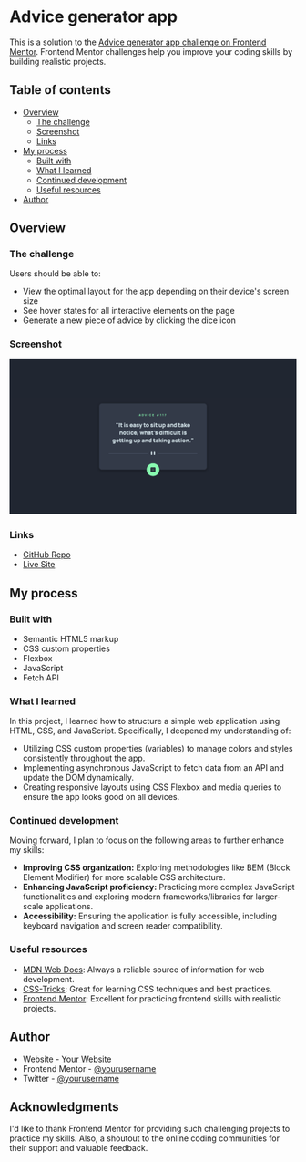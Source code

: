 # Advice generator app 

This is a solution to the [Advice generator app challenge on Frontend Mentor](https://www.frontendmentor.io/challenges/advice-generator-app-QdUG-13db). Frontend Mentor challenges help you improve your coding skills by building realistic projects.

## Table of contents

- [Overview](#overview)
  - [The challenge](#the-challenge)
  - [Screenshot](#screenshot)
  - [Links](#links)
- [My process](#my-process)
  - [Built with](#built-with)
  - [What I learned](#what-i-learned)
  - [Continued development](#continued-development)
  - [Useful resources](#useful-resources)
- [Author](#author)

## Overview

### The challenge

Users should be able to:

- View the optimal layout for the app depending on their device's screen size
- See hover states for all interactive elements on the page
- Generate a new piece of advice by clicking the dice icon

### Screenshot

![Advice Generator App](./images/screenshot.jpg)

### Links

- [GitHub Repo](https://github.com/Aymmaann/Front-End-Development/tree/main/Advice%20generator%20app)
- [Live Site]()

## My process

### Built with

- Semantic HTML5 markup
- CSS custom properties
- Flexbox
- JavaScript
- Fetch API

### What I learned

In this project, I learned how to structure a simple web application using HTML, CSS, and JavaScript. Specifically, I deepened my understanding of:

- Utilizing CSS custom properties (variables) to manage colors and styles consistently throughout the app.
- Implementing asynchronous JavaScript to fetch data from an API and update the DOM dynamically.
- Creating responsive layouts using CSS Flexbox and media queries to ensure the app looks good on all devices.

### Continued development

Moving forward, I plan to focus on the following areas to further enhance my skills:

- **Improving CSS organization:** Exploring methodologies like BEM (Block Element Modifier) for more scalable CSS architecture.
- **Enhancing JavaScript proficiency:** Practicing more complex JavaScript functionalities and exploring modern frameworks/libraries for larger-scale applications.
- **Accessibility:** Ensuring the application is fully accessible, including keyboard navigation and screen reader compatibility.

### Useful resources

- [MDN Web Docs](https://developer.mozilla.org/): Always a reliable source of information for web development.
- [CSS-Tricks](https://css-tricks.com/): Great for learning CSS techniques and best practices.
- [Frontend Mentor](https://www.frontendmentor.io/): Excellent for practicing frontend skills with realistic projects.

## Author

- Website - [Your Website](https://www.your-website.com)
- Frontend Mentor - [@yourusername](https://www.frontendmentor.io/profile/yourusername)
- Twitter - [@yourusername](https://www.twitter.com/yourusername)


## Acknowledgments

I'd like to thank Frontend Mentor for providing such challenging projects to practice my skills. Also, a shoutout to the online coding communities for their support and valuable feedback.
